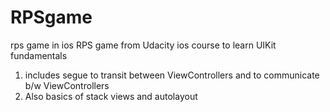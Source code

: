 # RPSgame
rps game in ios 
RPS game from Udacity ios course to learn UIKit fundamentals

1. includes segue to transit between ViewControllers and to communicate b/w ViewControllers
2. Also basics of stack views and autolayout 
